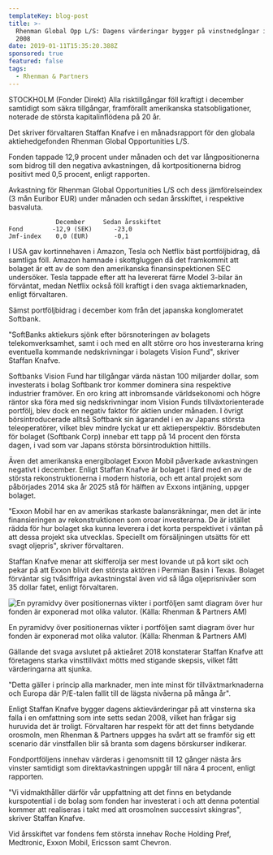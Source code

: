 ```yaml
---
templateKey: blog-post
title: >-
  Rhenman Global Opp L/S: Dagens värderingar bygger på vinstnedgångar i nivå med
  2008
date: 2019-01-11T15:35:20.388Z
sponsored: true
featured: false
tags:
  - Rhenman & Partners
---
```

STOCKHOLM (Fonder Direkt) Alla risktillgångar föll kraftigt i december samtidigt som säkra tillgångar, framförallt amerikanska statsobligationer, noterade de största kapitalinflödena på 20 år.

Det skriver förvaltaren Staffan Knafve i en månadsrapport för den globala aktiehedgefonden Rhenman Global Opportunities L/S.

Fonden tappade 12,9 procent under månaden och det var långpositionerna som bidrog till den negativa avkastningen, då kortpositionerna bidrog positivt med 0,5 procent, enligt rapporten.

Avkastning för Rhenman Global Opportunities L/S och dess jämförelseindex (3 mån Euribor EUR) under månaden och sedan årsskiftet, i respektive basvaluta.

```
             December     Sedan årsskiftet                      
Fond        -12,9 (SEK)      -23,0                             
Jmf-index    0,0 (EUR)       -0,1     
```

I USA gav kortinnehaven i Amazon, Tesla och Netflix bäst portföljbidrag, då samtliga föll. Amazon hamnade i skottgluggen då det framkommit att bolaget är ett av de som den amerikanska finansinspektionen SEC undersöker. Tesla tappade efter att ha levererat färre Model 3-bilar än förväntat, medan Netflix också föll kraftigt i den svaga aktiemarknaden, enligt förvaltaren.

Sämst portföljbidrag i december kom från det japanska konglomeratet Softbank.

"SoftBanks aktiekurs sjönk efter börsnoteringen av bolagets telekomverksamhet, samt i och med en allt större oro hos investerarna kring eventuella kommande nedskrivningar i bolagets Vision Fund", skriver Staffan Knafve.

Softbanks Vision Fund har tillgångar värda nästan 100 miljarder dollar, som investerats i bolag Softbank tror kommer dominera sina respektive industrier framöver. En oro kring att inbromsande världsekonomi och högre räntor ska föra med sig nedskrivningar inom Vision Funds tillväxtorienterade portfölj, blev dock en negativ faktor för aktien under månaden. I övrigt börsintroducerade alltså Softbank sin ägarandel i en av Japans största teleoperatörer, vilket blev mindre lyckat ur ett aktieperspektiv. Börsdebuten för bolaget (Softbank Corp) innebar ett tapp på 14 procent den första dagen, i vad som var Japans största börsintroduktion hittills.

Även det amerikanska energibolaget Exxon Mobil påverkade avkastningen negativt i december. Enligt Staffan Knafve är bolaget i färd med en av de största rekonstruktionerna i modern historia, och ett antal projekt som påbörjades 2014 ska år 2025 stå för hälften av Exxons intjäning, uppger bolaget.

"Exxon Mobil har en av amerikas starkaste balansräkningar, men det är inte finansieringen av rekonstruktionen som oroar investerarna. De är istället rädda för hur bolaget ska kunna leverera i det korta perspektivet i väntan på att dessa projekt ska utvecklas. Speciellt om försäljningen utsätts för ett svagt oljepris", skriver förvaltaren.

Staffan Knafve menar att skifferolja ser mest lovande ut på kort sikt och pekar på att Exxon blivit den största aktören i Permian Basin i Texas. Bolaget förväntar sig tvåsiffriga avkastningstal även vid så låga oljeprisnivåer som 35 dollar fatet, enligt förvaltaren.

![En pyramidvy över positionernas vikter i portföljen samt diagram över hur fonden är exponerad mot olika valutor. (Källa: Rhenman & Partners AM)](/img/rhenman11jan2.png)

<span class="image-caption">En pyramidvy över positionernas vikter i portföljen samt diagram över hur fonden är exponerad mot olika valutor. (Källa: Rhenman & Partners AM)</span>

Gällande det svaga avslutet på aktieåret 2018 konstaterar Staffan Knafve att företagens starka vinsttillväxt mötts med stigande skepsis, vilket fått värderingarna att sjunka.

"Detta gäller i princip alla marknader, men inte minst för tillväxtmarknaderna och Europa där P/E-talen fallit till de lägsta nivåerna på många år".

Enligt Staffan Knafve bygger dagens aktievärderingar på att vinsterna ska falla i en omfattning som inte setts sedan 2008, vilket han frågar sig huruvida det är troligt. Förvaltaren har respekt för att det finns betydande orosmoln, men Rhenman & Partners uppges ha svårt att se framför sig ett scenario där vinstfallen blir så branta som dagens börskurser indikerar.

Fondportföljens innehav värderas i genomsnitt till 12 gånger nästa års vinster samtidigt som direktavkastningen uppgår till nära 4 procent, enligt rapporten.

"Vi vidmakthåller därför vår uppfattning att det finns en betydande kurspotential i de bolag som fonden har investerat i och att denna potential kommer att realiseras i takt med att orosmolnen successivt skingras", skriver Staffan Knafve.

Vid årsskiftet var fondens fem största innehav Roche Holding Pref, Medtronic, Exxon Mobil, Ericsson samt Chevron.
